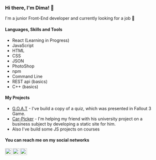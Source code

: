 ### Hi there, I'm Dima! 🧐 

I'm a junior Front-End developer and currently looking for a job 👋


#### Languages, Skills and Tools
- React (Learning in Progress)
- JavaScript 
- HTML 
- CSS 
- JSON
- PhotoShop 
- npm 
- Command Line
- REST api (basics)
- C++ (basics)

#### My Projects 
- [G.O.A.T](https://dimamasakovsky.github.io/G.O.A.T-Fallout-3-school-test/) - I've build a copy of a quiz, which was presented in Fallout 3 Game.  
- [Car-Picker](https://dimamasakovsky.github.io/car-picker-course-project/) - I'm helping my friend with his university project on a business subject by developing a static site for him.  
- Also I've build some JS projects on courses 


#### You can reach me on my social networks
<a href="https://t.me/spitefulgut">
  <img align="left" alt="Dima's Telegram" width="22px" src="https://cdn.jsdelivr.net/npm/simple-icons@v3/icons/telegram.svg" />
</a>
<a href="https://www.instagram.com/dima_masakovsky/">
  <img align="left" alt="Dima's Instagram" width="22px" src="https://cdn.jsdelivr.net/npm/simple-icons@v3/icons/instagram.svg" />
</a>
<a href="https://www.linkedin.com/in/dima-masakovsky/">
  <img align="left" alt="Dima's LinkdeIN" width="22px" src="https://cdn.jsdelivr.net/npm/simple-icons@v3/icons/linkedin.svg" />
</a>